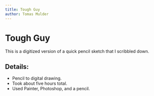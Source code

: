 ```yaml
---
title: Tough Guy
author: Tomas Mulder
---
```


# Tough Guy

This is a digitized version of a quick pencil sketch that I scribbled down.

## Details:

- Pencil to digital drawing.
- Took about five hours total.
- Used Painter, Photoshop, and a pencil.